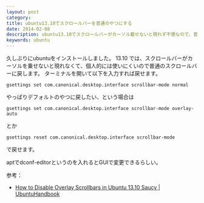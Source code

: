 ```yaml
---
layout: post
category:
title: ubuntu13.10でスクロールバーを普通のやつにする
date: 2014-02-08
description: ubuntu13.10でスクロールバーがカーソル載せないと現れず不便なので、普通のやつに戻す
keywords: ubuntu
---
```


久しぶりにubuntuをインストールしました。
13.10 では、スクロールバーがカーソルを乗せないと現れなくて、個人的には使いにくいので普通のスクロールバーに戻します。
ターミナルを開いて以下を入力すれば戻せます。

    gsettings set com.canonical.desktop.interface scrollbar-mode normal

やっぱりデフォルトのやつに戻したい、という場合は

    gsettings set com.canonical.desktop.interface scrollbar-mode overlay-auto

とか

    gsettings reset com.canonical.desktop.interface scrollbar-mode

で戻せます。

aptでdconf-editorというのを入れるとGUIで変更できるらしい。

参考：

* [How to Disable Overlay Scrollbars in Ubuntu 13.10 Saucy | UbuntuHandbook](http://ubuntuhandbook.org/index.php/2013/10/disable-overlay-scrollbars-ubuntu13-10/)

